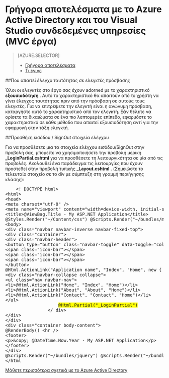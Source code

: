 <properties 
    pageTitle="Γρήγορα αποτελέσματα με το Azure Active Directory και το Visual Studio συνδεδεμένες υπηρεσίες (MVC έργα) | Microsoft Azure" 
    description="Πώς μπορείτε να ξεκινήσετε τη χρήση Azure Active Directory έργα MVC μετά τη σύνδεση ή τη δημιουργία ενός Azure AD χρήση του Visual Studio συνδεδεμένες υπηρεσίες" 
    services="active-directory" 
    documentationCenter="" 
    authors="TomArcher" 
    manager="douge" 
    editor=""/>
  
<tags 
    ms.service="active-directory" 
    ms.workload="web" 
    ms.tgt_pltfrm="vs-getting-started" 
    ms.devlang="na" 
    ms.topic="article" 
    ms.date="08/15/2016" 
    ms.author="tarcher"/>

# <a name="getting-started-with-azure-active-directory-and-visual-studio-connected-services-mvc-projects"></a>Γρήγορα αποτελέσματα με το Azure Active Directory και του Visual Studio συνδεδεμένες υπηρεσίες (MVC έργα)

> [AZURE.SELECTOR]
> - [Γρήγορα αποτελέσματα](vs-active-directory-dotnet-getting-started.md)
> - [Τι έγινε](vs-active-directory-dotnet-what-happened.md)
 
##<a name="requiring-authentication-to-access-controllers"></a>Που απαιτεί έλεγχο ταυτότητας σε ελεγκτές πρόσβασης 

Όλοι οι ελεγκτές στο έργο σας έχουν adorned με το χαρακτηριστικό **εξουσιοδότηση** . Αυτό το χαρακτηριστικό θα απαιτούν από το χρήστη να γίνει έλεγχος ταυτότητας πριν από την πρόσβαση σε αυτούς τους ελεγκτές. Για να επιτρέψετε την ελεγκτή είναι η ανώνυμη πρόσβαση, καταργήστε αυτό το χαρακτηριστικό από τον ελεγκτή. Εάν θέλετε να ορίσετε τα δικαιώματα σε ένα πιο λεπτομερές επίπεδο, εφαρμόστε το χαρακτηριστικό σε κάθε μέθοδο που απαιτεί εξουσιοδότηση αντί για την εφαρμογή στην τάξη ελεγκτή.
 
##<a name="adding-signin--signout-controls"></a>Προσθήκη εισόδου / SignOut στοιχεία ελέγχου 

Για να προσθέσετε μια τα στοιχεία ελέγχου εισόδου/SignOut στην προβολή σας, μπορείτε να χρησιμοποιήσετε την προβολή μερική **_LoginPartial.cshtml** για να προσθέσετε τη λειτουργικότητα σε μία από τις προβολές. Ακολουθεί ένα παράδειγμα τις λειτουργίες που έχουν προστεθεί στην προβολή τυπικής **_Layout.cshtml** . (Σημειώστε το τελευταίο στοιχείο σε το div με σύμπτυξη στη γραμμή περιήγησης κλάσης):

<pre>
    &lt;! DOCTYPE html&gt; 
&lt;html&gt; 
&lt;head&gt; 
&lt;meta charset="utf-8" /&gt; 
&lt;meta name="viewport" content="width=device-width, initial-scale=1.0"&gt; 
&lt;title&gt;@ViewBag.Title - My ASP.NET Application&lt;/title&gt; 
@Styles.Render("~/Content/css") @Scripts.Render("~/bundles/modernizr") &lt;/head&gt; 
&lt;body&gt; 
&lt;div class="navbar navbar-inverse navbar-fixed-top"&gt; 
&lt;div class="container"&gt; 
&lt;div class="navbar-header"&gt; 
&lt;button type="button" class="navbar-toggle" data-toggle="collapse" data-target=".navbar-collapse"&gt; 
&lt;span class="icon-bar"&gt;&lt;/span&gt; 
&lt;span class="icon-bar"&gt;&lt;/span&gt; 
&lt;span class="icon-bar"&gt;&lt;/span&gt; 
&lt;/button&gt; 
@Html.ActionLink("Application name", "Index", "Home", new { area = "" }, new { @class = "navbar-brand" }) &lt;/div&gt; 
&lt;div class="navbar-collapse collapse"&gt; 
&lt;ul class="nav navbar-nav"&gt; 
&lt;li&gt;@Html.ActionLink("Home", "Index", "Home")&lt;/li&gt; 
&lt;li&gt;@Html.ActionLink("About", "About", "Home")&lt;/li&gt; 
&lt;li&gt;@Html.ActionLink("Contact", "Contact", "Home")&lt;/li&gt; 
&lt;/ul&gt; 
                    <span style="background-color:yellow">@Html.Partial("_LoginPartial")</span> 
                &lt;/ div&gt; 
&lt;/div&gt; 
&lt;/div&gt; 
&lt;div class="container body-content"&gt; 
@RenderBody() &lt;hr /&gt; 
&lt;footer&gt; 
&lt;p&gt;&amp;copy; @DateTime.Now.Year - My ASP.NET Application&lt;/p&gt; 
&lt;/footer&gt; 
&lt;/div&gt; 
@Scripts.Render("~/bundles/jquery") @Scripts.Render("~/bundles/bootstrap") @RenderSection("scripts", required: false) &lt;/body&gt; 
&lt;/html                                                                                                                                                                                                                                                                                                                                                                                                                                                           &gt;
</pre>

[Μάθετε περισσότερα σχετικά με το Azure Active Directory](https://azure.microsoft.com/services/active-directory/) 
